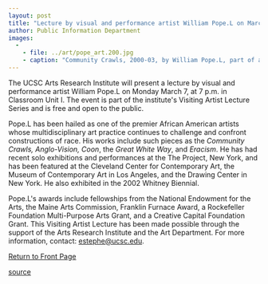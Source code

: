 ```yaml
---
layout: post
title: "Lecture by visual and performance artist William Pope.L on March 7"
author: Public Information Department
images:
  -
    - file: ../art/pope_art.200.jpg
    - caption: "Community Crawls, 2000-03, by William Pope.L, part of an ongoing project of group crawls in collaboration with host communities."
---
```


The UCSC Arts Research Institute will present a lecture by visual and performance artist William Pope.L on Monday March 7, at 7 p.m. in Classroom Unit I. The event is part of the institute's Visiting Artist Lecture Series and is free and open to the public.

Pope.L has been hailed as one of the premier African American artists whose multidisciplinary art practice continues to challenge and confront constructions of race. His works include such pieces as the _Community Crawls, Anglo-Vision, Coon_, the _Great White Way_, and _Eracism_. He has had recent solo exhibitions and performances at the The Project, New York, and has been featured at the Cleveland Center for Contemporary Art, the Museum of Contemporary Art in Los Angeles, and the Drawing Center in New York. He also exhibited in the 2002 Whitney Biennial.

Pope.L's awards include fellowships from the National Endowment for the Arts, the Maine Arts Commission, Franklin Furnace Award, a Rockefeller Foundation Multi-Purpose Arts Grant, and a Creative Capital Foundation Grant. This Visiting Artist Lecture has been made possible through the support of the Arts Research Institute and the Art Department. For more information, contact: [estephe@ucsc.edu][1].

  

[Return to Front Page][2]

[1]: mailto:estephe@ucsc.edu
[2]: http://currents.ucsc.edu/

[source](http://www1.ucsc.edu/currents/04-05/02-28/brief-pope.asp "Permalink to brief-pope")
